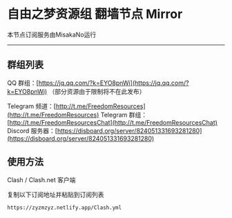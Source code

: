 # 自由之梦资源组 翻墙节点 Mirror

本节点订阅服务由MisakaNo运行

---

## 群组列表

QQ 群组：[https://jq.qq.com/?k=EYO8pnWi](https://jq.qq.com/?k=EYO8pnWi)
（部分资源由于限制将不在此发布）

Telegram 频道：[http://t.me/FreedomResources](http://t.me/FreedomResources)
Telegram 群组：[http://t.me/FreedomResourcesChat](http://t.me/FreedomResourcesChat)
Discord 服务器：[https://disboard.org/server/824051331693281280](https://disboard.org/server/824051331693281280)

## 使用方法

Clash / Clash.net 客户端

复制以下订阅地址并粘贴到订阅列表

```
https://zyzmzyz.netlify.app/Clash.yml
```